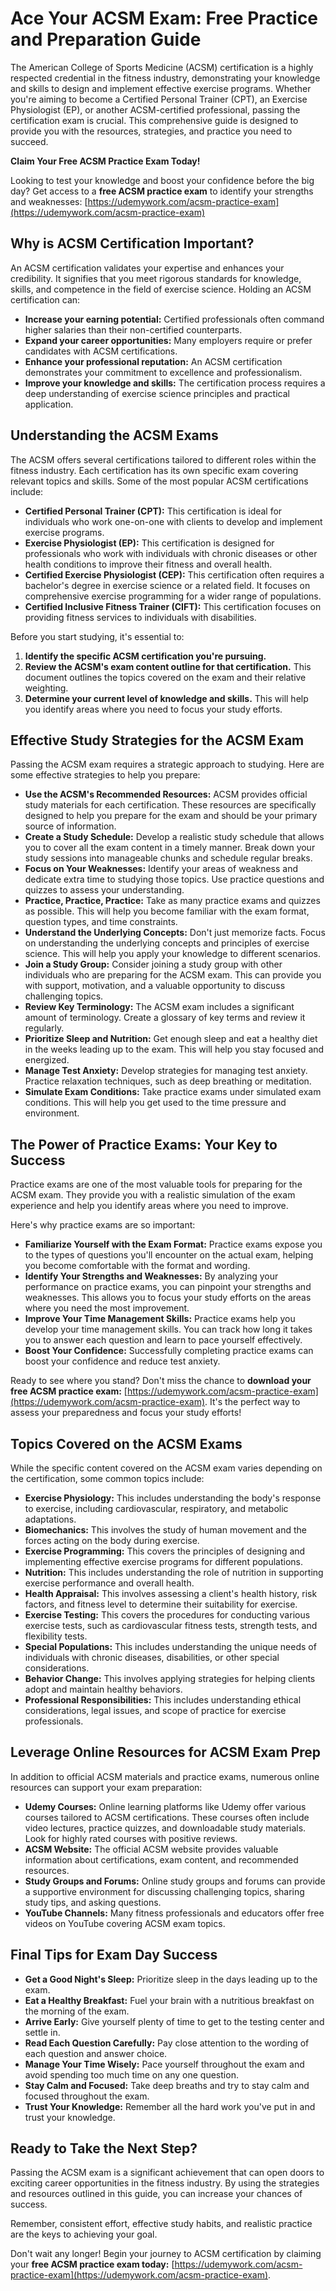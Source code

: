 # Ace Your ACSM Exam: Free Practice and Preparation Guide

The American College of Sports Medicine (ACSM) certification is a highly respected credential in the fitness industry, demonstrating your knowledge and skills to design and implement effective exercise programs. Whether you're aiming to become a Certified Personal Trainer (CPT), an Exercise Physiologist (EP), or another ACSM-certified professional, passing the certification exam is crucial. This comprehensive guide is designed to provide you with the resources, strategies, and practice you need to succeed.

**Claim Your Free ACSM Practice Exam Today!**

Looking to test your knowledge and boost your confidence before the big day? Get access to a **free ACSM practice exam** to identify your strengths and weaknesses: [https://udemywork.com/acsm-practice-exam](https://udemywork.com/acsm-practice-exam)

## Why is ACSM Certification Important?

An ACSM certification validates your expertise and enhances your credibility. It signifies that you meet rigorous standards for knowledge, skills, and competence in the field of exercise science. Holding an ACSM certification can:

*   **Increase your earning potential:** Certified professionals often command higher salaries than their non-certified counterparts.
*   **Expand your career opportunities:** Many employers require or prefer candidates with ACSM certifications.
*   **Enhance your professional reputation:** An ACSM certification demonstrates your commitment to excellence and professionalism.
*   **Improve your knowledge and skills:** The certification process requires a deep understanding of exercise science principles and practical application.

## Understanding the ACSM Exams

The ACSM offers several certifications tailored to different roles within the fitness industry. Each certification has its own specific exam covering relevant topics and skills. Some of the most popular ACSM certifications include:

*   **Certified Personal Trainer (CPT):** This certification is ideal for individuals who work one-on-one with clients to develop and implement exercise programs.
*   **Exercise Physiologist (EP):** This certification is designed for professionals who work with individuals with chronic diseases or other health conditions to improve their fitness and overall health.
*   **Certified Exercise Physiologist (CEP):** This certification often requires a bachelor's degree in exercise science or a related field. It focuses on comprehensive exercise programming for a wider range of populations.
*   **Certified Inclusive Fitness Trainer (CIFT):** This certification focuses on providing fitness services to individuals with disabilities.

Before you start studying, it's essential to:

1.  **Identify the specific ACSM certification you're pursuing.**
2.  **Review the ACSM's exam content outline for that certification.** This document outlines the topics covered on the exam and their relative weighting.
3.  **Determine your current level of knowledge and skills.** This will help you identify areas where you need to focus your study efforts.

## Effective Study Strategies for the ACSM Exam

Passing the ACSM exam requires a strategic approach to studying. Here are some effective strategies to help you prepare:

*   **Use the ACSM's Recommended Resources:** ACSM provides official study materials for each certification. These resources are specifically designed to help you prepare for the exam and should be your primary source of information.
*   **Create a Study Schedule:** Develop a realistic study schedule that allows you to cover all the exam content in a timely manner. Break down your study sessions into manageable chunks and schedule regular breaks.
*   **Focus on Your Weaknesses:** Identify your areas of weakness and dedicate extra time to studying those topics. Use practice questions and quizzes to assess your understanding.
*   **Practice, Practice, Practice:** Take as many practice exams and quizzes as possible. This will help you become familiar with the exam format, question types, and time constraints.
*   **Understand the Underlying Concepts:** Don't just memorize facts. Focus on understanding the underlying concepts and principles of exercise science. This will help you apply your knowledge to different scenarios.
*   **Join a Study Group:** Consider joining a study group with other individuals who are preparing for the ACSM exam. This can provide you with support, motivation, and a valuable opportunity to discuss challenging topics.
*   **Review Key Terminology:** The ACSM exam includes a significant amount of terminology. Create a glossary of key terms and review it regularly.
*   **Prioritize Sleep and Nutrition:** Get enough sleep and eat a healthy diet in the weeks leading up to the exam. This will help you stay focused and energized.
*   **Manage Test Anxiety:** Develop strategies for managing test anxiety. Practice relaxation techniques, such as deep breathing or meditation.
*   **Simulate Exam Conditions:** Take practice exams under simulated exam conditions. This will help you get used to the time pressure and environment.

## The Power of Practice Exams: Your Key to Success

Practice exams are one of the most valuable tools for preparing for the ACSM exam. They provide you with a realistic simulation of the exam experience and help you identify areas where you need to improve.

Here's why practice exams are so important:

*   **Familiarize Yourself with the Exam Format:** Practice exams expose you to the types of questions you'll encounter on the actual exam, helping you become comfortable with the format and wording.
*   **Identify Your Strengths and Weaknesses:** By analyzing your performance on practice exams, you can pinpoint your strengths and weaknesses. This allows you to focus your study efforts on the areas where you need the most improvement.
*   **Improve Your Time Management Skills:** Practice exams help you develop your time management skills. You can track how long it takes you to answer each question and learn to pace yourself effectively.
*   **Boost Your Confidence:** Successfully completing practice exams can boost your confidence and reduce test anxiety.

Ready to see where you stand? Don't miss the chance to **download your free ACSM practice exam:** [https://udemywork.com/acsm-practice-exam](https://udemywork.com/acsm-practice-exam). It's the perfect way to assess your preparedness and focus your study efforts!

## Topics Covered on the ACSM Exams

While the specific content covered on the ACSM exam varies depending on the certification, some common topics include:

*   **Exercise Physiology:** This includes understanding the body's response to exercise, including cardiovascular, respiratory, and metabolic adaptations.
*   **Biomechanics:** This involves the study of human movement and the forces acting on the body during exercise.
*   **Exercise Programming:** This covers the principles of designing and implementing effective exercise programs for different populations.
*   **Nutrition:** This includes understanding the role of nutrition in supporting exercise performance and overall health.
*   **Health Appraisal:** This involves assessing a client's health history, risk factors, and fitness level to determine their suitability for exercise.
*   **Exercise Testing:** This covers the procedures for conducting various exercise tests, such as cardiovascular fitness tests, strength tests, and flexibility tests.
*   **Special Populations:** This includes understanding the unique needs of individuals with chronic diseases, disabilities, or other special considerations.
*   **Behavior Change:** This involves applying strategies for helping clients adopt and maintain healthy behaviors.
*   **Professional Responsibilities:** This includes understanding ethical considerations, legal issues, and scope of practice for exercise professionals.

## Leverage Online Resources for ACSM Exam Prep

In addition to official ACSM materials and practice exams, numerous online resources can support your exam preparation:

*   **Udemy Courses:** Online learning platforms like Udemy offer various courses tailored to ACSM certifications. These courses often include video lectures, practice quizzes, and downloadable study materials. Look for highly rated courses with positive reviews.
*   **ACSM Website:** The official ACSM website provides valuable information about certifications, exam content, and recommended resources.
*   **Study Groups and Forums:** Online study groups and forums can provide a supportive environment for discussing challenging topics, sharing study tips, and asking questions.
*   **YouTube Channels:** Many fitness professionals and educators offer free videos on YouTube covering ACSM exam topics.

## Final Tips for Exam Day Success

*   **Get a Good Night's Sleep:** Prioritize sleep in the days leading up to the exam.
*   **Eat a Healthy Breakfast:** Fuel your brain with a nutritious breakfast on the morning of the exam.
*   **Arrive Early:** Give yourself plenty of time to get to the testing center and settle in.
*   **Read Each Question Carefully:** Pay close attention to the wording of each question and answer choice.
*   **Manage Your Time Wisely:** Pace yourself throughout the exam and avoid spending too much time on any one question.
*   **Stay Calm and Focused:** Take deep breaths and try to stay calm and focused throughout the exam.
*   **Trust Your Knowledge:** Remember all the hard work you've put in and trust your knowledge.

## Ready to Take the Next Step?

Passing the ACSM exam is a significant achievement that can open doors to exciting career opportunities in the fitness industry. By using the strategies and resources outlined in this guide, you can increase your chances of success.

Remember, consistent effort, effective study habits, and realistic practice are the keys to achieving your goal.

Don't wait any longer! Begin your journey to ACSM certification by claiming your **free ACSM practice exam today:** [https://udemywork.com/acsm-practice-exam](https://udemywork.com/acsm-practice-exam).
